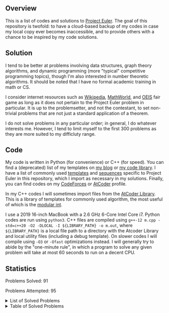 ## Overview
This is a list of codes and solutions to [Project Euler](https://projecteuler.net/). The goal of this repository is twofold: to have a cloud-based backup of my codes in case my local copy ever becomes inaccessible, and to provide others with a chance to be inspired by my code solutions. 

## Solution
I tend to be better at problems involving data structures, graph theory algorithms, and dynamic programming (more "typical" competitive programming topics), though I'm also interested in number theoretic algorithms. It should be noted that I have no formal academic training in math or CS. 

I consider internet resources such as [Wikipedia](https://en.wikipedia.org/wiki/Main_Page), [MathWorld](https://mathworld.wolfram.com/), and [OEIS](https://oeis.org/) fair game as long as it does not pertain to the Project Euler problem in particular. It is up to the problemsetter, and not the contestant, to set non-trivial problems that are not just a standard application of a theorem. 

I do not solve problems in any particular order; in general, I do whatever interests me. However, I tend to limit myself to the first 300 problems as they are more suited to my difficluty range. 

## Code
My code is written in Python (for convenience) or C++ (for speed). You can find a (deprecated) list of my templates on [my blog](https://dustin-miao.github.io/) or [my code library](https://dustin-miao.github.io/library/). I have a list of commonly used [templates](templates) and [sequences](sequences) specific to Project Euler in this repository, which I import as necessary in my solutions.  Finally, you can find codes on my [CodeForces](https://codeforces.com/profile/dutin) or [AtCoder](https://atcoder.jp/users/dutinmeow) profile. 

In my C++ codes I will sometimes import files from the [AtCoder Library](https://atcoder.github.io/ac-library/production/document_en/index.html). This is a library of templates for commonly used algorithm, the most useful of which is the [modular int](https://atcoder.github.io/ac-library/production/document_en/modint.html). 

I use a 2019 16-inch MacBook with a 2.6 GHz 6-Core Intel Core i7. Python codes are run using `python3`. C++ files are  compiled using `g++-12 m.cpp -std=c++20 -O2 -DLOCAL -I ${LIBRARY_PATH} -o m.out`, where `${LIBRARY_PATH}` is a local file path to a directory with the Atcoder Library and local utility files (including a debug template). On slower codes I will compile using `-O3` or `-Ofast` optimizations instead. I will generally try to abide by the "one-minute rule", in which a program to solve any given problem will take at most 60 seconds to run on a decent CPU. 

## Statistics


Problems Solved: 91

Problems Attempted: 95

<details><summary>List of Solved Problems</summary>

- [1: Multiples of 3 or 5](0001-multiples-of-3-or-5)
- [2: Even fibonacci numbers](0002-even-fibonacci-numbers)
- [3: Largest prime factor](0003-largest-prime-factor)
- [4: Largest palindrome product](0004-largest-palindrome-product)
- [5: Smallest multiple](0005-smallest-multiple)
- [6: Sum square difference](0006-sum-square-difference)
- [7: 10001st prime](0007-10001st-prime)
- [8: Largest product in a series](0008-largest-product-in-a-series)
- [9: Special pythagorean triple](0009-special-pythagorean-triple)
- [10: Summation of primes](0010-summation-of-primes)
- [11: Largest product in a grid](0011-largest-product-in-a-grid)
- [12: Highly divisible triangular number](0012-highly-divisible-triangular-number)
- [13: Large sum](0013-large-sum)
- [14: Longest collatz sequence](0014-longest-collatz-sequence)
- [15: Lattice paths](0015-lattice-paths)
- [16: Power digit sum](0016-power-digit-sum)
- [17: Number letter counts](0017-number-letter-counts)
- [18: Maximum path sum I](0018-maximum-path-sum-i)
- [19: Counting sundays](0019-counting-sundays)
- [20: Factorial digit sum](0020-factorial-digit-sum)
- [21: Amicable numbers](0021-amicable-numbers)
- [22: Names score](0022-names-score)
- [23: Non abundant sums](0023-non-abundant-sums)
- [24: Lexicographic permutations](0024-lexicographic-permutations)
- [25: 1000 digit fibonacci number](0025-1000-digit-fibonacci-number)
- [26: Reciprocal cycles](0026-reciprocal-cycles)
- [27: Quadratic primes](0027-quadratic-primes)
- [28: Number spiral diagonals](0028-number-spiral-diagonals)
- [29: Distinct powers](0029-distinct-powers)
- [30: Digit fifth powers](0030-digit-fifth-powers)
- [31: Coin sums](0031-coin-sums)
- [32: Pandigital products](0032-pandigital-products)
- [33: Digit cancelling fractions](0033-digit-cancelling-fractions)
- [34: Digit factorials](0034-digit-factorials)
- [35: Circular primes](0035-circular-primes)
- [36: Double base polindrome](0036-double-base-polindrome)
- [37: Truncatable primes](0037-truncatable-primes)
- [38: Pandigital multiples](0038-pandigital-multiples)
- [40: Champernownes constant](0040-champernownes-constant)
- [42: Coded triangle numbers](0042-coded-triangle-numbers)
- [44: Pentagon numbers](0044-pentagon-numbers)
- [45: Triangular pentagonal and hexagonal](0045-triangular-pentagonal-and-hexagonal)
- [47: Distinct prime factors](0047-distinct-prime-factors)
- [48: Self powers](0048-self-powers)
- [49: Prime permutations](0049-prime-permutations)
- [50: Consecutive prime sum](0050-consecutive-prime-sum)
- [51: Prime digit replacements](0051-prime-digit-replacements)
- [52: Permuted multiples](0052-permuted-multiples)
- [53: Combinatoric selections](0053-combinatoric-selections)
- [54: Poker hands](0054-poker-hands)
- [55: Lychrel numbers](0055-lychrel-numbers)
- [56: Powerful digit sum](0056-powerful-digit-sum)
- [57: Square roots convergents](0057-square-roots-convergents)
- [58: Spiral primes](0058-spiral-primes)
- [59: Xor decryption](0059-xor-decryption)
- [67: Maximum path sum II](0067-maximum-path-sum-ii)
- [68: Magic 5 gon ring](0068-magic-5-gon-ring)
- [69: Totient maximum](0069-totient-maximum)
- [70: Totient permutation](0070-totient-permutation)
- [71: Ordered fractions](0071-ordered-fractions)
- [72: Counting fractions](0072-counting-fractions)
- [74: Digit factorial chains](0074-digit-factorial-chains)
- [75: Singular integer right triangles](0075-singular-integer-right-triangles)
- [76: Counting summations](0076-counting-summations)
- [81: Path sum two ways](0081-path-sum-two-ways)
- [82: Path sum three ways](0082-path-sum-three-ways)
- [83: Path sum four ways](0083-path-sum-four-ways)
- [85: Counting rectangles](0085-counting-rectangles)
- [87: Prime power triples](0087-prime-power-triples)
- [92: Square digit chains](0092-square-digit-chains)
- [96: Su doku](0096-su-doku)
- [97: Large non mersenne prime](0097-large-non-mersenne-prime)
- [99: Largest exponential](0099-largest-exponential)
- [102: Triangle containment](0102-triangle-containment)
- [104: Pandigital fibonacci ends](0104-pandigital-fibonacci-ends)
- [114: Counting block combinations I](0114-counting-block-combinations-i)
- [115: Counting block combinations II](0115-counting-block-combinations-ii)
- [116: Red green or blue tiles](0116-red-green-or-blue-tiles)
- [117: Red green and blue tiles](0117-red-green-and-blue-tiles)
- [179: Consecutive positive divisors](0179-consecutive-positive-divisors)
- [191: Prize strings](0191-prize-strings)
- [204: Generalised hamming numbers](0204-generalised-hamming-numbers)
- [205: Dice game](0205-dice-game)
- [206: Concealed square](0206-concealed-square)
- [258: A lagged fibonacci sequence](0258-a-lagged-fibonacci-sequence)
- [301: Nim](0301-nim)
- [386: Maximum length of an antichain](0386-maximum-length-of-an-antichain)
- [497: Drunken tower of hanoi](0497-drunken-tower-of-hanoi)
- [500: Problem 500](0500-problem-500)
- [686: Powers of two](0686-powers-of-two)
- [808: Reversible prime squares](0808-reversible-prime-squares)
</details>

<details><summary>Table of Solved Problems</summary>

|<!---->|<!---->|<!---->|<!---->|<!---->|<!---->|<!---->|<!---->|<!---->|<!---->|
|:-----:|:-----:|:-----:|:-----:|:-----:|:-----:|:-----:|:-----:|:-----:|:-----:|
|[1](0001-multiples-of-3-or-5)|[2](0002-even-fibonacci-numbers)|[3](0003-largest-prime-factor)|[4](0004-largest-palindrome-product)|[5](0005-smallest-multiple)|[6](0006-sum-square-difference)|[7](0007-10001st-prime)|[8](0008-largest-product-in-a-series)|[9](0009-special-pythagorean-triple)|[10](0010-summation-of-primes)|
|[11](0011-largest-product-in-a-grid)|[12](0012-highly-divisible-triangular-number)|[13](0013-large-sum)|[14](0014-longest-collatz-sequence)|[15](0015-lattice-paths)|[16](0016-power-digit-sum)|[17](0017-number-letter-counts)|[18](0018-maximum-path-sum-i)|[19](0019-counting-sundays)|[20](0020-factorial-digit-sum)|
|[21](0021-amicable-numbers)|[22](0022-names-score)|[23](0023-non-abundant-sums)|[24](0024-lexicographic-permutations)|[25](0025-1000-digit-fibonacci-number)|[26](0026-reciprocal-cycles)|[27](0027-quadratic-primes)|[28](0028-number-spiral-diagonals)|[29](0029-distinct-powers)|[30](0030-digit-fifth-powers)|
|[31](0031-coin-sums)|[32](0032-pandigital-products)|[33](0033-digit-cancelling-fractions)|[34](0034-digit-factorials)|[35](0035-circular-primes)|[36](0036-double-base-polindrome)|[37](0037-truncatable-primes)|[38](0038-pandigital-multiples)||[40](0040-champernownes-constant)|
||[42](0042-coded-triangle-numbers)||[44](0044-pentagon-numbers)|[45](0045-triangular-pentagonal-and-hexagonal)||[47](0047-distinct-prime-factors)|[48](0048-self-powers)|[49](0049-prime-permutations)|[50](0050-consecutive-prime-sum)|
|[51](0051-prime-digit-replacements)|[52](0052-permuted-multiples)|[53](0053-combinatoric-selections)|[54](0054-poker-hands)|[55](0055-lychrel-numbers)|[56](0056-powerful-digit-sum)|[57](0057-square-roots-convergents)|[58](0058-spiral-primes)|[59](0059-xor-decryption)||
|||||||[67](0067-maximum-path-sum-ii)|[68](0068-magic-5-gon-ring)|[69](0069-totient-maximum)|[70](0070-totient-permutation)|
|[71](0071-ordered-fractions)|[72](0072-counting-fractions)||[74](0074-digit-factorial-chains)|[75](0075-singular-integer-right-triangles)|[76](0076-counting-summations)|||||
|[81](0081-path-sum-two-ways)|[82](0082-path-sum-three-ways)|[83](0083-path-sum-four-ways)||[85](0085-counting-rectangles)||[87](0087-prime-power-triples)||||
||[92](0092-square-digit-chains)||||[96](0096-su-doku)|[97](0097-large-non-mersenne-prime)||[99](0099-largest-exponential)||
||[102](0102-triangle-containment)||[104](0104-pandigital-fibonacci-ends)|||||||
||||[114](0114-counting-block-combinations-i)|[115](0115-counting-block-combinations-ii)|[116](0116-red-green-or-blue-tiles)|[117](0117-red-green-and-blue-tiles)||||
||||||||||<br>|
||||||||||<br>|
||||||||||<br>|
||||||||||<br>|
||||||||||<br>|
|||||||||[179](0179-consecutive-positive-divisors)||
||||||||||<br>|
|[191](0191-prize-strings)||||||||||
||||[204](0204-generalised-hamming-numbers)|[205](0205-dice-game)|[206](0206-concealed-square)|||||
||||||||||<br>|
||||||||||<br>|
||||||||||<br>|
||||||||||<br>|
||||||||[258](0258-a-lagged-fibonacci-sequence)|||
||||||||||<br>|
||||||||||<br>|
||||||||||<br>|
||||||||||<br>|
|[301](0301-nim)||||||||||
||||||||||<br>|
||||||||||<br>|
||||||||||<br>|
||||||||||<br>|
||||||||||<br>|
||||||||||<br>|
||||||||||<br>|
||||||[386](0386-maximum-length-of-an-antichain)|||||
||||||||||<br>|
||||||||||<br>|
||||||||||<br>|
||||||||||<br>|
||||||||||<br>|
||||||||||<br>|
||||||||||<br>|
||||||||||<br>|
||||||||||<br>|
||||||||||<br>|
|||||||[497](0497-drunken-tower-of-hanoi)|||[500](0500-problem-500)|
||||||||||<br>|
||||||||||<br>|
||||||||||<br>|
||||||||||<br>|
||||||||||<br>|
||||||||||<br>|
||||||||||<br>|
||||||||||<br>|
||||||||||<br>|
||||||||||<br>|
||||||||||<br>|
||||||||||<br>|
||||||||||<br>|
||||||||||<br>|
||||||||||<br>|
||||||||||<br>|
||||||||||<br>|
||||||||||<br>|
||||||[686](0686-powers-of-two)|||||
||||||||||<br>|
||||||||||<br>|
||||||||||<br>|
||||||||||<br>|
||||||||||<br>|
||||||||||<br>|
||||||||||<br>|
||||||||||<br>|
||||||||||<br>|
||||||||||<br>|
||||||||||<br>|
||||||||[808](0808-reversible-prime-squares)|||
||||||||||<br>|
||||||||||<br>|
</details>



